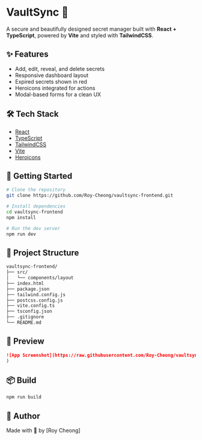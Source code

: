 # VaultSync 🔐

A secure and beautifully designed secret manager built with **React + TypeScript**, powered by **Vite** and styled with **TailwindCSS**.

## ✨ Features

- Add, edit, reveal, and delete secrets
- Responsive dashboard layout
- Expired secrets shown in red
- Heroicons integrated for actions
- Modal-based forms for a clean UX

## 🛠️ Tech Stack

- [React](https://reactjs.org/)
- [TypeScript](https://www.typescriptlang.org/)
- [TailwindCSS](https://tailwindcss.com/)
- [Vite](https://vitejs.dev/)
- [Heroicons](https://heroicons.com/)

## 🚀 Getting Started

```bash
# Clone the repository
git clone https://github.com/Roy-Cheong/vaultsync-frontend.git

# Install dependencies
cd vaultsync-frontend
npm install

# Run the dev server
npm run dev
```

## 🧾 Project Structure

```bash
vaultsync-frontend/
├── src/
│   └── components/layout
├── index.html
├── package.json
├── tailwind.config.js
├── postcss.config.js
├── vite.config.ts
├── tsconfig.json
├── .gitignore
└── README.md
```

## 📸 Preview
```md
![App Screenshot](https://raw.githubusercontent.com/Roy-Cheong/vaultsync-frontend/blob/master/src/assets/screenshot.png)
)
```

## 📦 Build

```bash
npm run build
```

## 🧠 Author

Made with 💙 by [Roy Cheong]
```